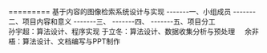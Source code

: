 =========
基于内容的图像检索系统设计与实现
-------一、小组成员
-------二、项目内容和意义
-------三、
-------四、
-------五、项目分工
      <br>孙宇超：算法设计、程序实现
      于立冬：算法设计、数据收集分析与预处理
      余非梧：算法设计、文档编写与PPT制作</br>
